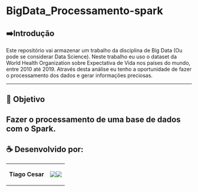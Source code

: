 # BigData_Processamento-spark


## ➡️Introdução

Este repositório vai armazenar um trabalho da disciplina de Big Data (Ou pode se considerar Data Science). Neste trabalho eu uso o dataset da World Health Organization sobre Expectativa de Vida nos países do mundo, entre 2010 até 2019. Através desta análise eu tenho a oportunidade de fazer o processamento dos dados e gerar informações preciosas.

---

## 🎯 Objetivo
Fazer o processamento de uma base de dados com o Spark.
---


## ☕ Desenvolvido por:

<table>
  <tbody>

<tr>
    <td><p align="left-center"><b>Tiago Cesar</b></p></td>
    <td><a href="https://github.com/TiagoUniverse" target="_blank"><img loading="lazy" src="https://img.shields.io/badge/GitHub-100000?style=for-the-badge&logo=github&logoColor=white" target="_blank" align="center"></a><a href="https://www.linkedin.com/in/tiago-lopes--/" target="_blank"><img loading="lazy" src="https://img.shields.io/badge/-LinkedIn-%230077B5?style=for-the-badge&logo=linkedin&logoColor=white" target="_blank" align="center"></a></td>
  </tr>

  </tbody>
 </table>
